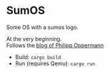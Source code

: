# SumOS
Some OS with a sumos logo.

At the very beginning.  
Follows the [blog of Philipp Oppermann](https://os.phil-opp.com/)

* Build: `cargo build`
* Run (requires Qemu): `cargo run`
